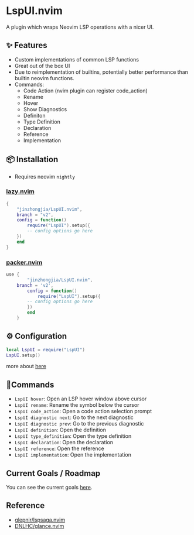 # LspUI.nvim

A plugin which wraps Neovim LSP operations with a nicer UI.

## ✨ Features

- Custom implementations of common LSP functions
- Great out of the box UI
- Due to reimplementation of builtins, potentially better performance than builtin neovim functions.
- Commands:
  - Code Action (nvim plugin can register code_action)
  - Rename
  - Hover
  - Show Diagnostics
  - Definiton
  - Type Definition
  - Declaration
  - Reference
  - Implementation

## 📦 Installation

- Requires neovim `nightly`

### [lazy.nvim](https://github.com/folke/lazy.nvim)

```lua
{
    "jinzhongjia/LspUI.nvim",
    branch = "v2",
    config = function()
        require("LspUI").setup({
	    -- config options go here
	})
    end
}
```

### [packer.nvim](https://github.com/wbthomason/packer.nvim)

```lua
use {
        "jinzhongjia/LspUI.nvim",
	branch = 'v2',
        config = function()
            require("LspUI").setup({
		-- config options go here
	    })
        end
    }
```

## ⚙️ Configuration

```lua
local LspUI = require("LspUI")
LspUI.setup()
```

more about [here](https://github.com/jinzhongjia/LspUI.nvim/wiki/Config)

## 🚀Commands

-   `LspUI hover`: Open an LSP hover window above cursor
-   `LspUI rename`: Rename the symbol below the cursor
-   `LspUI code_action`: Open a code action selection prompt
-   `LspUI diagnostic next`: Go to the next diagnostic
-   `LspUI diagnostic prev`: Go to the previous diagnostic
-   `LspUI definition`: Open the definition
-   `LspUI type_definition`: Open the type definition
-   `LspUI declaration`: Open the declaration
-   `LspUI reference`: Open the reference
-   `LspUI implementation`: Open the implementation

## Current Goals / Roadmap

You can see the current goals [here](https://github.com/jinzhongjia/LspUI.nvim/issues/12).

## Reference

- [glepnir/lspsaga.nvim](https://github.com/glepnir/lspsaga.nvim)
- [DNLHC/glance.nvim](https://github.com/DNLHC/glance.nvim)
